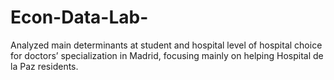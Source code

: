 # Econ-Data-Lab-
Analyzed main determinants at student and hospital level of hospital choice for doctors’ specialization in Madrid, focusing mainly on helping Hospital de la Paz residents.
